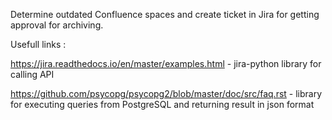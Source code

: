 Determine outdated Confluence spaces and create ticket in Jira for getting approval for archiving.
  
 Usefull links : 
 
https://jira.readthedocs.io/en/master/examples.html - jira-python library for calling API

https://github.com/psycopg/psycopg2/blob/master/doc/src/faq.rst - library for executing queries from PostgreSQL and returning result in json format
